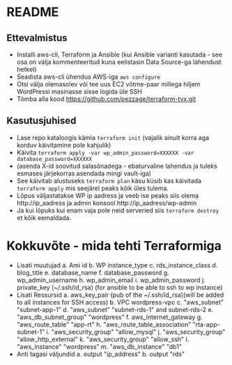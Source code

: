 # README
## Ettevalmistus
* Installi aws-cli, Terraform ja Ansible (kui Ansible varianti kasutada - see osa on välja kommenteeritud kuna eelistasin Data Source-ga lahendust hetkel)
* Seadista aws-cli ühendus AWS-iga `aws configure`
* Otsi välja olemasolev või tee uus EC2 võtme-paar millega hiljem WordPressi masinasse sisse logida üle SSH
* Tõmba alla kood https://github.com/pezzage/terraform-tvx.git

## Kasutusjuhised
* Lase repo kataloogis kämia `terraform init` (vajalik ainult korra aga korduv käivitamine pole kahjulik)
* Käivita `terraform apply -var wp_admin_password=XXXXXX -var database_password=XXXXXX` 
* (asenda X-id soovitud salasõnadega - ebaturvaline lahendus ja tuleks esmases järjekorras asendada mingi vault-iga)
* See käivitab alustuseks `terraform plan` käsu küsib kas käivitada `terraform apply` mis seejärel peaks kõik üles tulema.
* Lõpus väljastatakse WP ip aadress ja veeb ise peaks siis olema http://ip_aadress ja admin konsool http://ip_aadress/wp-admin
* Ja kui lõpuks kui enam vaja pole neid serveried siis `terraform destroy` et kõik eemaldada.

# Kokkuvõte - mida tehti Terraformiga
* Lisati muutujad
a. Ami id
b. WP instance_type
c. rds_instance_class
d. blog_title
e. database_name
f. database_password
g. wp_admin_username
h. wp_admin_email
i. wp_admin_password
j. private_key (~/.ssh/id_rsa)  (for ansible to be able to ssh to wp instance)
* Lisati Ressursid
a. aws_key_pair (pub of the ~/.ssh/id_rsa)(will be added to all instances for SSH access)
b. VPC wordpress-vpc
c. "aws_subnet" "subnet-app-1"
d. "aws_subnet" "subnet-rds-1" and subnet-rds-2
e. "aws_db_subnet_group" "wordpress"
f. aws_internet_gateway
g. "aws_route_table" "app-rt"
h. "aws_route_table_association" "rta-app-subnet-1"
i. "aws_security_group" "allow_mysql"
j. "aws_security_group" "allow_http_external" 
k. "aws_security_group" "allow_ssh"
l. "aws_instance" "wordpress"
m. "aws_db_instance" "db1"
* Anti tagasi väljundid
a. output "ip_address"
b. output "rds"


















